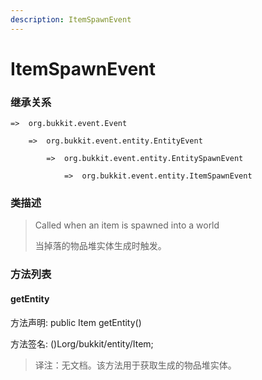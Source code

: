 ```yaml
---
description: ItemSpawnEvent
---
```


# ItemSpawnEvent

### 继承关系

    =>  org.bukkit.event.Event

        =>  org.bukkit.event.entity.EntityEvent

            =>  org.bukkit.event.entity.EntitySpawnEvent

                =>  org.bukkit.event.entity.ItemSpawnEvent

### 类描述

> Called when an item is spawned into a world
>
> 当掉落的物品堆实体生成时触发。

### 方法列表

#### getEntity

方法声明: public Item getEntity()

方法签名: ()Lorg/bukkit/entity/Item;

> 译注：无文档。该方法用于获取生成的物品堆实体。